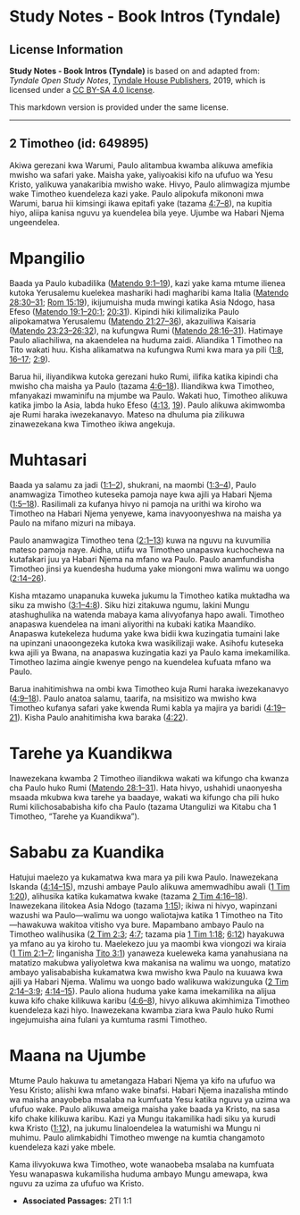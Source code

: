 # Study Notes - Book Intros (Tyndale)

## License Information

**Study Notes - Book Intros (Tyndale)** is based on and adapted from: _Tyndale Open Study Notes_, [Tyndale House Publishers](https://tyndaleopenresources.com/), 2019, which is licensed under a [CC BY-SA 4.0 license](https://creativecommons.org/licenses/by-sa/4.0/legalcode.en).

This markdown version is provided under the same license.



--------------------------------

## 2 Timotheo (id: 649895)

Akiwa gerezani kwa Warumi, Paulo alitambua kwamba alikuwa amefikia mwisho wa safari yake. Maisha yake, yaliyoakisi kifo na ufufuo wa Yesu Kristo, yalikuwa yanakaribia mwisho wake. Hivyo, Paulo alimwagiza mjumbe wake Timotheo kuendeleza kazi yake. Paulo alipokufa mikononi mwa Warumi, barua hii kimsingi ikawa epitafi yake (tazama [4:7–8](https://ref.ly/2Tim4:7-2Tim4:8)), na kupitia hiyo, aliipa kanisa nguvu ya kuendelea bila yeye. Ujumbe wa Habari Njema ungeendelea.

Mpangilio
=========

Baada ya Paulo kubadilika ([Matendo 9:1–19](https://ref.ly/Acts9:1-Acts9:19)), kazi yake kama mtume ilienea kutoka Yerusalemu kuelekea mashariki hadi magharibi kama Italia ([Matendo 28:30–31](https://ref.ly/Acts28:30-Acts28:31); [Rom 15:19](https://ref.ly/Rom15:19)), ikijumuisha muda mwingi katika Asia Ndogo, hasa Efeso ([Matendo 19:1–20:1](https://ref.ly/Acts19:1-Acts20:1); [20:31](https://ref.ly/Acts20:31)). Kipindi hiki kilimalizika Paulo alipokamatwa Yerusalemu ([Matendo 21:27–36](https://ref.ly/Acts21:27-Acts21:36)), akazuiliwa Kaisaria ([Matendo 23:23–26:32](https://ref.ly/Acts23:23-Acts26:32)), na kufungwa Rumi ([Matendo 28:16–31](https://ref.ly/Acts28:16-Acts28:31)). Hatimaye Paulo aliachiliwa, na akaendelea na huduma zaidi. Aliandika 1 Timotheo na Tito wakati huu. Kisha alikamatwa na kufungwa Rumi kwa mara ya pili ([1:8](https://ref.ly/2Tim1:8), [16–17](https://ref.ly/2Tim1:16-2Tim1:17); [2:9](https://ref.ly/2Tim2:9)).

Barua hii, iliyandikwa kutoka gerezani huko Rumi, ilifika katika kipindi cha mwisho cha maisha ya Paulo (tazama [4:6–18](https://ref.ly/2Tim4:6-2Tim4:18)). Iliandikwa kwa Timotheo, mfanyakazi mwaminifu na mjumbe wa Paulo. Wakati huo, Timotheo alikuwa katika jimbo la Asia, labda huko Efeso ([4:13](https://ref.ly/2Tim4:13), [19](https://ref.ly/2Tim4:19)). Paulo alikuwa akimwomba aje Rumi haraka iwezekanavyo. Mateso na dhuluma pia zilikuwa zinawezekana kwa Timotheo ikiwa angekuja.

Muhtasari
=========

Baada ya salamu za jadi ([1:1–2](https://ref.ly/2Tim1:1-2Tim1:2)), shukrani, na maombi ([1:3–4](https://ref.ly/2Tim1:3-2Tim1:4)), Paulo anamwagiza Timotheo kuteseka pamoja naye kwa ajili ya Habari Njema ([1:5–18](https://ref.ly/2Tim1:5-2Tim1:18)). Rasilimali za kufanya hivyo ni pamoja na urithi wa kiroho wa Timotheo na Habari Njema yenyewe, kama inavyoonyeshwa na maisha ya Paulo na mifano mizuri na mibaya.

Paulo anamwagiza Timotheo tena ([2:1–13](https://ref.ly/2Tim2:1-2Tim2:13)) kuwa na nguvu na kuvumilia mateso pamoja naye. Aidha, utiifu wa Timotheo unapaswa kuchochewa na kutafakari juu ya Habari Njema na mfano wa Paulo. Paulo anamfundisha Timotheo jinsi ya kuendesha huduma yake miongoni mwa walimu wa uongo ([2:14–26](https://ref.ly/2Tim2:14-2Tim2:26)).

Kisha mtazamo unapanuka kuweka jukumu la Timotheo katika muktadha wa siku za mwisho ([3:1–4:8](https://ref.ly/2Tim3:1-2Tim4:8)). Siku hizi zitakuwa ngumu, lakini Mungu atashughulika na watenda mabaya kama alivyofanya hapo awali. Timotheo anapaswa kuendelea na imani aliyorithi na kubaki katika Maandiko. Anapaswa kutekeleza huduma yake kwa bidii kwa kuzingatia tumaini lake na upinzani unaoongezeka kutoka kwa wasikilizaji wake. Asihofu kuteseka kwa ajili ya Bwana, na anapaswa kuzingatia kazi ya Paulo kama imekamilika. Timotheo lazima aingie kwenye pengo na kuendelea kufuata mfano wa Paulo.

Barua inahitimishwa na ombi kwa Timotheo kuja Rumi haraka iwezekanavyo ([4:9–18](https://ref.ly/2Tim4:9-2Tim4:18)). Paulo anatoa salamu, taarifa, na msisitizo wa mwisho kwa Timotheo kufanya safari yake kwenda Rumi kabla ya majira ya baridi ([4:19–21](https://ref.ly/2Tim4:19-2Tim4:21)). Kisha Paulo anahitimisha kwa baraka ([4:22](https://ref.ly/2Tim4:22)).

Tarehe ya Kuandikwa
===================

Inawezekana kwamba 2 Timotheo iliandikwa wakati wa kifungo cha kwanza cha Paulo huko Rumi ([Matendo 28:1–31](https://ref.ly/Acts28:1-Acts28:31)). Hata hivyo, ushahidi unaonyesha msaada mkubwa kwa tarehe ya baadaye, wakati wa kifungo cha pili huko Rumi kilichosababisha kifo cha Paulo (tazama Utangulizi wa Kitabu cha 1 Timotheo, “Tarehe ya Kuandikwa”).

Sababu za Kuandika
==================

Hatujui maelezo ya kukamatwa kwa mara ya pili kwa Paulo. Inawezekana Iskanda ([4:14–15](https://ref.ly/2Tim4:14-2Tim4:15)), mzushi ambaye Paulo alikuwa amemwadhibu awali ([1 Tim 1:20](https://ref.ly/1Tim1:20)), alihusika katika kukamatwa kwake (tazama [2 Tim 4:16–18](https://ref.ly/2Tim4:16-2Tim4:18)). Inawezekana ilitokea Asia Ndogo (tazama [1:15](https://ref.ly/2Tim1:15)); ikiwa ni hivyo, wapinzani wazushi wa Paulo—walimu wa uongo waliotajwa katika 1 Timotheo na Tito—hawakuwa wakitoa vitisho vya bure. Mapambano ambayo Paulo na Timotheo walihusika ([2 Tim 2:3](https://ref.ly/2Tim2:3); [4:7](https://ref.ly/2Tim4:7); tazama pia [1 Tim 1:18](https://ref.ly/1Tim1:18); [6:12](https://ref.ly/1Tim6:12)) hayakuwa ya mfano au ya kiroho tu. Maelekezo juu ya maombi kwa viongozi wa kiraia ([1 Tim 2:1–7](https://ref.ly/1Tim2:1-1Tim2:7); linganisha [Tito 3:1](https://ref.ly/Titus3:1)) yanaweza kueleweka kama yanahusiana na matatizo makubwa yaliyoletwa kwa makanisa na walimu wa uongo, matatizo ambayo yalisababisha kukamatwa kwa mwisho kwa Paulo na kuuawa kwa ajili ya Habari Njema. Walimu wa uongo bado walikuwa wakizunguka ([2 Tim 2:14–3:9](https://ref.ly/2Tim2:14-2Tim3:9); [4:14–15](https://ref.ly/2Tim4:14-2Tim4:15)). Paulo aliona huduma yake kama imekamilika na alijua kuwa kifo chake kilikuwa karibu ([4:6–8](https://ref.ly/2Tim4:6-2Tim4:8)), hivyo alikuwa akimhimiza Timotheo kuendeleza kazi hiyo. Inawezekana kwamba ziara kwa Paulo huko Rumi ingejumuisha aina fulani ya kumtuma rasmi Timotheo.

Maana na Ujumbe
===============

Mtume Paulo hakuwa tu ametangaza Habari Njema ya kifo na ufufuo wa Yesu Kristo; aliishi kwa mfano wake binafsi. Habari Njema inazalisha mtindo wa maisha anayobeba msalaba na kumfuata Yesu katika nguvu ya uzima wa ufufuo wake. Paulo alikuwa ameiga maisha yake baada ya Kristo, na sasa kifo chake kilikuwa karibu. Kazi ya Mungu itakamilika hadi siku ya kurudi kwa Kristo ([1:12](https://ref.ly/2Tim1:12)), na jukumu linaloendelea la watumishi wa Mungu ni muhimu. Paulo alimkabidhi Timotheo mwenge na kumtia changamoto kuendeleza kazi yake mbele.

Kama ilivyokuwa kwa Timotheo, wote wanaobeba msalaba na kumfuata Yesu wanapaswa kukamilisha huduma ambayo Mungu amewapa, kwa nguvu za uzima za ufufuo wa Kristo.

* **Associated Passages:** 2TI 1:1

